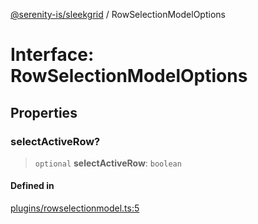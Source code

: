[@serenity-is/sleekgrid](../README.md) / RowSelectionModelOptions

# Interface: RowSelectionModelOptions

## Properties

### selectActiveRow?

> `optional` **selectActiveRow**: `boolean`

#### Defined in

[plugins/rowselectionmodel.ts:5](https://github.com/serenity-is/sleekgrid/blob/master/src/plugins/rowselectionmodel.ts#L5)
